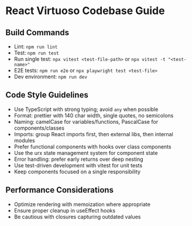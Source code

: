 # React Virtuoso Codebase Guide

## Build Commands
- Lint: `npm run lint`
- Test: `npm run test`
- Run single test: `npx vitest <test-file-path>` or `npx vitest -t "<test-name>"`
- E2E tests: `npm run e2e` or `npx playwright test <test-file>`
- Dev environment: `npm run dev`

## Code Style Guidelines
- Use TypeScript with strong typing; avoid `any` when possible
- Format: prettier with 140 char width, single quotes, no semicolons
- Naming: camelCase for variables/functions, PascalCase for components/classes
- Imports: group React imports first, then external libs, then internal modules
- Prefer functional components with hooks over class components
- Use the urx state management system for component state
- Error handling: prefer early returns over deep nesting
- Use test-driven development with vitest for unit tests
- Keep components focused on a single responsibility

## Performance Considerations
- Optimize rendering with memoization where appropriate
- Ensure proper cleanup in useEffect hooks
- Be cautious with closures capturing outdated values

